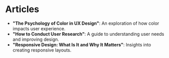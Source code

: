 # Articles

- **"The Psychology of Color in UX Design"**: An exploration of how color impacts user experience.
- **"How to Conduct User Research"**: A guide to understanding user needs and improving design.
- **"Responsive Design: What Is It and Why It Matters"**: Insights into creating responsive layouts.
